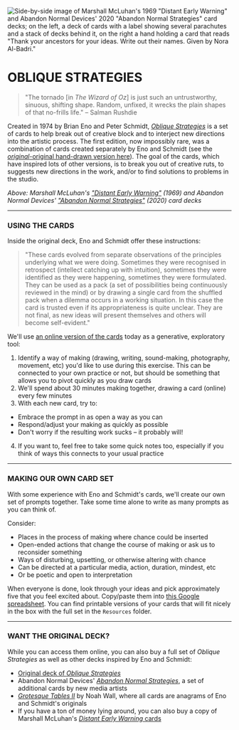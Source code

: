 ![Side-by-side image of Marshall McLuhan's 1969 "Distant Early Warning" and Abandon Normal Devices' 2020 "Abandon Normal Strategies" card decks; on the left, a deck of cards with a label showing several parachutes and a stack of decks behind it, on the right a hand holding a card that reads "Thank your ancestors for your ideas. Write out their names. Given by Nora Al-Badri."](https://raw.githubusercontent.com/jeffThompson/ChanceAndRandomness-TransartInstitute/main/Images/ActivityHeaders/DistantEarlyWarning-AbandonNormalStrategies-CardDecks.jpg)

# OBLIQUE STRATEGIES    

> "The tornado [in *The Wizard of Oz*] is just such an untrustworthy, sinuous, shifting shape. Random, unfixed, it wrecks the plain shapes of that no-frills life." – Salman Rushdie  

Created in 1974 by Brian Eno and Peter Schmidt, [*Oblique Strategies*](https://www.enoshop.co.uk/product/oblique-strategies.html) is a set of cards to help break out of creative block and to interject new directions into the artistic process. The first edition, now impossibly rare, was a combination of cards created separately by Eno and Schmidt (see the [*original*-original hand-drawn version here](https://www.openculture.com/2018/12/behold-original-deck-oblique-strategies-cards-handwritten-brian-eno.html)). The goal of the cards, which have inspired lots of other versions, is to break you out of creative ruts, to suggests new directions in the work, and/or to find solutions to problems in the studio.

*Above: Marshall McLuhan's ["Distant Early Warning"](https://ericmcluhan.com/bookshop/#cards) (1969) and Abandon Normal Devices' ["Abandon Normal Strategies"](https://www.andfestival.org.uk/ans) (2020) card decks*

***

### USING THE CARDS  

Inside the original deck, Eno and Schmidt offer these instructions:

> "These cards evolved from separate observations of the principles underlying what we were doing. Sometimes they were recognised in retrospect (intellect catching up with intuition), sometimes they were identified as they were happening, sometimes they were formulated. They can be used as a pack (a set of possibilities being continuously reviewed in the mind) or by drawing a single card from the shuffled pack when a dilemma occurs in a working situation. In this case the card is trusted even if its appropriateness is quite unclear. They are not final, as new ideas will present themselves and others will become self-evident."

We'll use [an online version of the cards](http://stoney.sb.org/eno/oblique.html) today as a generative, exploratory tool:

1. Identify a way of making (drawing, writing, sound-making, photography, movement, etc) you'd like to use during this exercise. This can be connected to your own practice or not, but should be something that allows you to pivot quickly as you draw cards  
2. We'll spend about 30 minutes making together, drawing a card (online) every few minutes  
3. With each new card, try to:  
  * Embrace the prompt in as open a way as you can  
  * Respond/adjust your making as quickly as possible  
  * Don't worry if the resulting work sucks – it probably will!  
4. If you want to, feel free to take some quick notes too, especially if you think of ways this connects to your usual practice  

***

### MAKING OUR OWN CARD SET  
With some experience with Eno and Schmidt's cards, we'll create our own set of prompts together. Take some time alone to write as many prompts as you can think of.

Consider:  
* Places in the process of making where chance could be inserted  
* Open-ended actions that change the course of making or ask us to reconsider something  
* Ways of disturbing, upsetting, or otherwise altering with chance  
* Can be directed at a particular media, action, duration, mindest, etc  
* Or be poetic and open to interpretation  

When everyone is done, look through your ideas and pick approximately five that you feel excited about. Copy/paste them into [this Google spreadsheet](https://docs.google.com/spreadsheets/d/19r_zCrLL11vQRgdgbIfalCGM7Kb-qYL4gK5ddWgXeqw/edit?usp=sharing). You can find printable versions of your cards that will fit nicely in the box with the full set in the `Resources` folder.

***

### WANT THE ORIGINAL DECK?  
While you can access them online, you can also buy a full set of *Oblique Strategies* as well as other decks inspired by Eno and Schmidt:  

* [Original deck of *Oblique Strategies*](https://www.enoshop.co.uk/product/oblique-strategies.html)  
* Abandon Normal Devices' [*Abandon Normal Strategies*](https://www.andfestival.org.uk/ans), a set of additional cards by new media artists  
* [*Grotesque Tables II*](https://www.grotesquetablesii.com/faqmobile) by Noah Wall, where all cards are anagrams of Eno and Schmidt's originals  
* If you have a ton of money lying around, you can also buy a copy of Marshall McLuhan's [*Distant Early Warning* cards](https://ericmcluhan.com/bookshop/#cards)  

